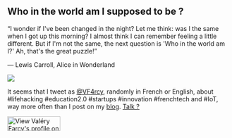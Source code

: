 
Who in the world am I supposed to be ?
--------

“I wonder if I've been changed in the night? Let me think: was I the same when I got up this morning? I almost think I can remember feeling a little different. But if I'm not the same, the next question is 'Who in the world am I?' Ah, that's the great puzzle!”

― Lewis Carroll, Alice in Wonderland

![](https://pbs.twimg.com/profile_images/417572167010623488/DGIpQgTQ_bigger.png)

It seems that I tweet as [@VF4rcy](https://twitter.com/VF4rcy), randomly in French or English, about #lifehacking #education2.0 #startups #innovation #frenchtech and #IoT, way more often than I post on my [blog](http://blog.farcy.me). [Talk ?](talk.md)
<dl><a href="http://fr.linkedin.com/in/vfarcy">      
          <img src="https://static.licdn.com/scds/common/u/img/webpromo/btn_viewmy_120x33.png" width="120" height="33" border="0" alt="View Valéry Farcy's profile on LinkedIn"></a></dl>







